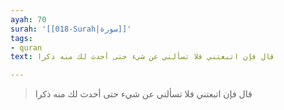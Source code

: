 ```yaml
---
ayah: 70
surah: '[[018-Surah|سورة]]'
tags:
- quran
text: قال فإن اتبعتني فلا تسألني عن شيء حتى أحدث لك منه ذكرا

---
```

> قال فإن اتبعتني فلا تسألني عن شيء حتى أحدث لك منه ذكرا
